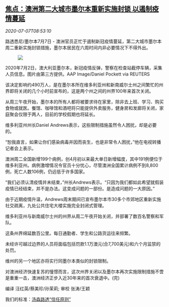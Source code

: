 <!--1594113797000-->
[焦点：澳洲第二大城市墨尔本重新实施封锁 以遏制疫情蔓延](https://cn.reuters.com/article/australia-lockdown-melbourne-0707-tues-idCNKBS248107)
------

<div><i>2020-07-07T08:53:10</i></div><div class="StandardArticleBody_body"><p>路透悉尼/墨尔本7月7日 - 澳洲官员正忙于遏制新冠疫情蔓延，第二大城市墨尔本周二重新实施封锁措施，墨尔本居民在六周时间内非必要情况下不得外出。 </p><div class="PrimaryAsset_container"><div class="Image_container" tabindex="-1"><figure class="Image_zoom" style="padding-bottom:"><div class="LazyImage_container LazyImage_dark" style="background-image:none"><img src="//s1.reutersmedia.net/resources/r/?m=02&amp;d=20200707&amp;t=2&amp;i=1524873368&amp;r=LYNXMPEG660I2&amp;w=600" aria-label="2020年7月2日，澳大利亚墨尔本，新冠疫情反弹，警察在检查站截停车辆，采集人员信息。图片由第三方提供。AAP Image/Daniel Pockett via REUTERS  "/><div class="LazyImage_image LazyImage_fallback" style="background-image:url(//s1.reutersmedia.net/resources/r/?m=02&amp;d=20200707&amp;t=2&amp;i=1524873368&amp;r=LYNXMPEG660I2&amp;w=600);background-position:center center;background-color:inherit"></div></div><div class="Image_expand-button" aria-label="Expand Image Slideshow" role="button" tabindex="0"></div></figure><figcaption><div class="Image_caption"><span>2020年7月2日，澳大利亚墨尔本，新冠疫情反弹，警察在检查站截停车辆，采集人员信息。图片由第三方提供。AAP Image/Daniel Pockett via REUTERS  </span></div></figcaption></div></div><p>该决定影响约490万人，是在墨尔本所在维多利亚州和新南威尔士州之间繁忙的州界即将关闭的几个小时前宣布的，这是两个州之间的州界100年来首次关闭。 </p><p>从周三午夜开始，墨尔本的所有人都将被要求待在家里，除非去上班、学习、购买食物或就医。餐馆、咖啡馆和酒吧将只能提供外卖服务，健身房和发廊将关闭，家庭聚会仅限于两人，目前的学校假期也将延长。 </p><p>维多利亚州州长Daniel Andrews表示，这些限制措施虽然令人困扰，却是必要的。 </p><p>“恕我直言，如果让你们感染病毒并因而丧生，也是非常令人困扰，”他在电视转播记者会上表示。 </p><p>澳洲周二全国新增199个病例，创4月初以来最大单日新增幅度，其中191例便位于维多利亚州。病例激增情况令官员十分忧心，尽管澳洲全国累计病例不到8,800例，死亡人数106例，仍远低于许多国家。 </p><p>“我们必须认清疫情并未结束，”州长Andrews表示。“只因为我们都如此希望就假装疫情已经结束，并不是办法。这变成问题的一部份。是造成问题的一大原因。” </p><p>由于近期疫情升温，Andrews周末期间已宣布墨尔本市30多个市郊地区重新实施社交疏离，九处公共住宅大楼实施完全封闭式管理。 </p><p>维多利亚州与新南威尔士州的州界从周二午夜开始关闭，并部署了数百名警察和军队。 </p><p>这条州界绵延数百公里。每日通勤者、学生和公路货运往来频繁。 </p><p>未经许可越过边界的人员将面临包括罚款1.1万澳元(合7,700美元)和六个月监禁的处罚。 </p><p>维州的另一个地区亦将实行同墨尔本类似的封锁限制。 </p><p>对澳洲经济快速复苏的憧憬而言，这次州界关闭以及墨尔本再次实施限制措施不啻是重重一击，澳洲经济正步入近30年来的首次衰退中。(完) </p><div class="Attribution_container"><div class="Attribution_attribution"><p class="Attribution_content">编译 汪红英/蔡美珍/孙茉莉; 审校 张涛/王颖 </p></div></div><div class="StandardArticleBody_trustBadgeContainer"><span class="StandardArticleBody_trustBadgeTitle">我们的标准：</span><span class="trustBadgeUrl"><a href="https://www.thomsonreuters.cn/content/dam/openweb/documents/pdf/china/brochures/about-us-1.pdf">汤森路透“信任原则”</a></span></div></div>
